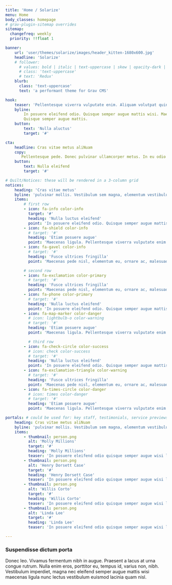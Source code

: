 ```yaml
---
title: 'Home / Solarize'
menu: Home
body_classes: homepage
# grav-plugin-sitemap overrides
sitemap:
  changefreq: weekly
  priority: !!float 1

banner:
    url: 'user/themes/solarize/images/header_kitten-1680x600.jpg'
    headline: 'Solarize'
    # follower:
      # values: bold | italic | text-uppercase | skew | opacity-dark | opacity-light
      # class: 'text-uppercase'
      # text: 'Redux'
    blurb:
      class: 'text-uppercase'
      text: 'a performant theme for Grav CMS'

hook:
    teaser: 'Pellentesque viverra vulputate enim. Aliquam volutpat quintesse.'
    byline:
        In posuere eleifend odio. Quisque semper augue mattis wisi. Maecenas ligula. Pellentesque viverra vulputate enim. Donec pulvinar ullamcorper metus.
        Quisque semper augue mattis.
    button:
        text: 'Nulla aluctus'
        target: '#'

cta:
    headline: Cras vitae metus aliNuam
    copy:
       Pellentesque pede. Donec pulvinar ullamcorper metus. In eu odio at lectus pulvinar      mollis.  Vestibulum sem magna, elementum vestibulum arcu.
    button:
        text: Nulla eleifend
        target: '#'

# Quilt/Notices: these will be rendered in a 3-column grid
notices:
    heading: 'Cras vitae metus'
    byline: 'pulvinar mollis. Vestibulum sem magna, elementum vestibulum arcu.'
    items:
        # first row
        - icon: fa-info color-info
          target: '#'
          heading: 'Nulla luctus eleifend'
          point: 'In posuere eleifend odio. Quisque semper augue mattis wisi. Maecenas ligula pellentesque.'
        - icon: fa-shield color-info
          # target: '#'
          heading: 'Etiam posuere augue'
          point: 'Maecenas ligula. Pellentesque viverra vulputate enim. Aliquam erat volutpat liguala.'
        - icon: fa-gavel color-info
          # target: '#'
          heading: 'Fusce ultrices fringilla'
          point: 'Maecenas pede nisl, elementum eu, ornare ac, malesuada at, erat. Proin gravida orci porttitor.'

        # second row
        - icon: fa-exclamation color-primary
          # target: '#'
          heading: 'Fusce ultrices fringilla'
          point: 'Maecenas pede nisl, elementum eu, ornare ac, malesuada at, erat. Proin gravida orci porttitor.'
        - icon: fa-phone color-primary
          # target: '#'
          heading: 'Nulla luctus eleifend'
          point: 'In posuere eleifend odio. Quisque semper augue mattis wisi. Maecenas ligula pellentesque.'
        - icon: fa-map-marker color-danger        
          # icon: lightbulb-o color-warning
          # target: '#'
          heading: 'Etiam posuere augue'
          point: 'Maecenas ligula. Pellentesque viverra vulputate enim. Aliquam erat volutpat liguala.'

          # third row
        - icon: fa-check-circle color-success
          # icon: check color-success
          # target: '#'
          heading: 'Nulla luctus eleifend'
          point: 'In posuere eleifend odio. Quisque semper augue mattis wisi. Maecenas ligula pellentesque.'
        - icon: fa-exclamation-triangle color-warning
          # target: '#'
          heading: 'Fusce ultrices fringilla'
          point: 'Maecenas pede nisl, elementum eu, ornare ac, malesuada at, erat. Proin gravida orci porttitor.'
        - icon: fa-times-circle color-danger
          # icon: times color-danger
          # target: '#'
          heading: 'Etiam posuere augue'
          point: 'Maecenas ligula. Pellentesque viverra vulputate enim. Aliquam erat volutpat liguala.'

portals: # could be used for: key staff, testimonials, service previews, ...
    heading: Cras vitae metus aliNuam
    byline: 'pulvinar mollis. Vestibulum sem magna, elementum vestibulum arcu.'
    items:
        - thumbnail: person.png
          alt: 'Molly Millions'
          target: '#'
          heading: 'Molly Millions'
          teaser: 'In posuere eleifend odio quisque semper augue wisi ligula.'
        - thumbnail: person.png
          alt: 'Henry Dorsett Case'
          target: '#'
          heading: 'Henry Dorsett Case'
          teaser: 'In posuere eleifend odio quisque semper augue wisi ligula.'
        - thumbnail: person.png
          alt: 'Willis Corto'
          target: '#'
          heading: 'Willis Corto'
          teaser: 'In posuere eleifend odio quisque semper augue wisi ligula.'
        - thumbnail: person.png
          alt: 'Linda Lee'
          target: '#'
          heading: 'Linda Lee'
          teaser: 'In posuere eleifend odio quisque semper augue wisi ligula.'

---
```


### Suspendisse dictum porta

Donec leo. Vivamus fermentum nibh in augue. Praesent a lacus at urna congue rutrum. Nulla enim eros, porttitor eu, tempus id, varius non, nibh. Vestibulum imperdiet, magna nec eleifend semper augue mattis wisi maecenas ligula nunc lectus vestibulum euismod lacinia quam nisl.